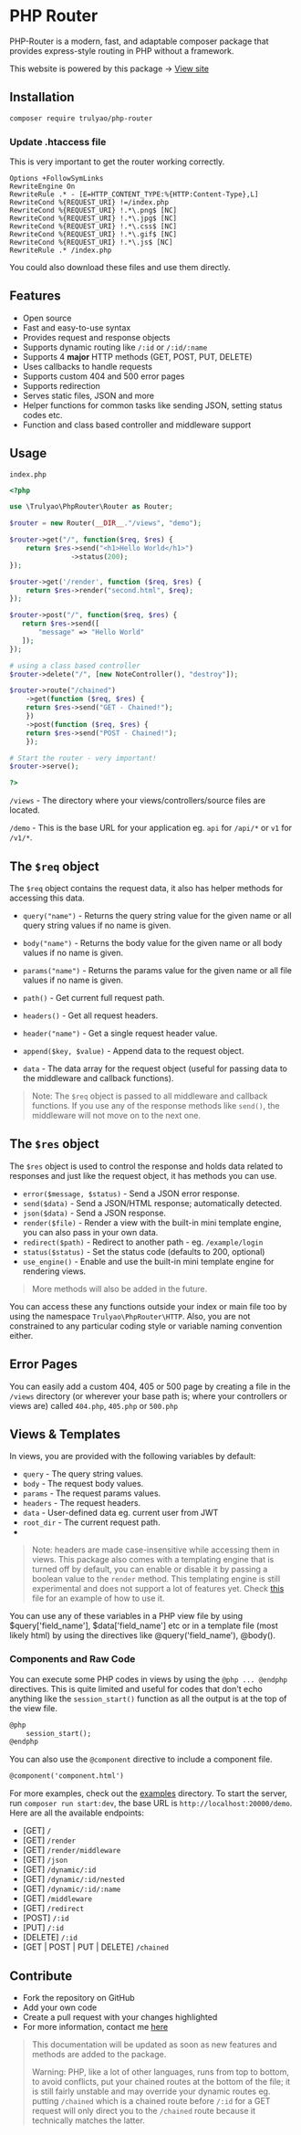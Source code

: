 # PHP Router

PHP-Router is a modern, fast, and adaptable composer package that provides express-style routing in PHP without a framework.

This website is powered by this package -> [View site](https://phprouter.herokuapp.com/)

## Installation

```bash
composer require trulyao/php-router
```

### Update .htaccess file

This is very important to get the router working correctly.


```
Options +FollowSymLinks
RewriteEngine On
RewriteRule .* - [E=HTTP_CONTENT_TYPE:%{HTTP:Content-Type},L]
RewriteCond %{REQUEST_URI} !=/index.php
RewriteCond %{REQUEST_URI} !.*\.png$ [NC]
RewriteCond %{REQUEST_URI} !.*\.jpg$ [NC]
RewriteCond %{REQUEST_URI} !.*\.css$ [NC]
RewriteCond %{REQUEST_URI} !.*\.gif$ [NC]
RewriteCond %{REQUEST_URI} !.*\.js$ [NC]
RewriteRule .* /index.php
```

You could also download these files and use them directly.

## Features

- Open source
- Fast and easy-to-use syntax
- Provides request and response objects
- Supports dynamic routing like `/:id` or `/:id/:name`
- Supports 4 **major** HTTP methods (GET, POST, PUT, DELETE)
- Uses callbacks to handle requests
- Supports custom 404 and 500 error pages
- Supports redirection
- Serves static files, JSON and more
- Helper functions for common tasks like sending JSON, setting status codes etc.
- Function and class based controller and middleware support

## Usage

`index.php`

```php
<?php

use \Trulyao\PhpRouter\Router as Router;

$router = new Router(__DIR__."/views", "demo");

$router->get("/", function($req, $res) {
    return $res->send("<h1>Hello World</h1>")
               ->status(200);
});

$router->get('/render', function ($req, $res) {
    return $res->render("second.html", $req);
});

$router->post("/", function($req, $res) {
   return $res->send([
       "message" => "Hello World"
   ]);
});

# using a class based controller
$router->delete("/", [new NoteController(), "destroy"]); 

$router->route("/chained")
    ->get(function ($req, $res) {
    return $res->send("GET - Chained!");
    })
    ->post(function ($req, $res) {
    return $res->send("POST - Chained!");
    });

# Start the router - very important!
$router->serve();

?>
```

`/views` - The directory where your views/controllers/source files are located.

`/demo` - This is the base URL for your application eg. `api` for `/api/*` or `v1` for `/v1/*`.

## The `$req` object

The `$req` object contains the request data, it also has helper methods for accessing this data.

- `query("name")` - Returns the query string value for the given name or all query string values if no name is given.

- `body("name")` - Returns the body value for the given name or all body values if no name is given.

- `params("name")` - Returns the params value for the given name or all file values if no name is given.
- `path()` - Get current full request path.
- `headers()` - Get all request headers.
- `header("name")` - Get a single request header value.
- `append($key, $value)` - Append data to the request object.
- `data` - The data array for the request object (useful for passing data to the middleware and callback functions).

> Note: The `$req` object is passed to all middleware and callback functions. If you use any of the response methods like `send()`, the middleware will not move on to the next one.

## The `$res` object

The `$res` object is used to control the response and holds data related to responses and just like the request object, it has methods you can use.

- `error($message, $status)` - Send a JSON error response.
- `send($data)` - Send a JSON/HTML response; automatically detected.
- `json($data)` - Send a JSON response.
- `render($file)` - Render a view with the built-in mini template engine, you can also pass in your own data.
- `redirect($path)` - Redirect to another path - eg. `/example/login`
- `status($status)` - Set the status code (defaults to 200, optional)
- `use_engine()` - Enable and use the built-in mini template engine for rendering views.


> More methods will also be added in the future.

You can access these any functions outside your index or main file too by using the namespace `Trulyao\PhpRouter\HTTP`. Also, you are not constrained to any particular coding style or variable naming convention either.

## Error Pages

You can easily add a custom 404, 405 or 500 page by creating a file in the `/views` directory (or wherever your base path is; where your controllers or views are) called `404.php`, `405.php` or `500.php`

## Views & Templates
In views, you are provided with the following variables by default:
- `query` -  The query string values.
- `body` - The request body values.
- `params` - The request params values.
- `headers` - The request headers.
- `data` - User-defined data eg. current user from JWT
- `root_dir` - The current request path.
- 
> Note: headers are made case-insensitive while accessing them in views.
This package also comes with a templating engine that is turned off by default, you can enable or disable it by passing a boolean value to the `render` method. This templating engine is still experimental and does not support a lot of features yet. Check [this](/examples/views/middleware_view.html) file for an example of how to use it.

You can use any of these variables in a PHP view file by using $query[\'field_name'\], $data[\'field_name'\] etc or in a template file (most likely html) by using the directives like @query('field_name'), @body().

### Components and Raw Code
You can execute some PHP codes in views by using the `@php ... @endphp` directives. This is quite limited and useful for codes that don't echo anything like the `session_start()` function as all the output is at the top of the view file.


```html
@php
    session_start();
@endphp
```

You can also use the `@component` directive to include a component file.

```html
@component('component.html')
```

For more examples, check out the [examples](/examples) directory. To start the server, run `composer run start:dev`, the base URL is `http://localhost:20000/demo`. Here are all the available endpoints:
- [GET] `/`
- [GET] `/render`
- [GET] `/render/middleware`
- [GET] `/json`
- [GET] `/dynamic/:id`
- [GET] `/dynamic/:id/nested`
- [GET] `/dynamic/:id/:name`
- [GET] `/middleware`
- [GET] `/redirect`
- [POST] `/:id`
- [PUT] `/:id`
- [DELETE] `/:id`
- [GET | POST | PUT | DELETE] `/chained`

## Contribute

- Fork the repository on GitHub
- Add your own code
- Create a pull request with your changes highlighted
- For more information, contact me [here](https://twitter.com/trulyao)

> This documentation will be updated as soon as new features and methods are added to the package.
> 
> Warning: PHP, like a lot of other languages, runs from top to bottom, to avoid conflicts, put your chained routes at the bottom of the file; it is still fairly unstable and may override your dynamic routes eg. putting `/chained` which is a chained route before `/:id` for a GET request will only direct you to the `/chained` route because it technically matches the latter.

